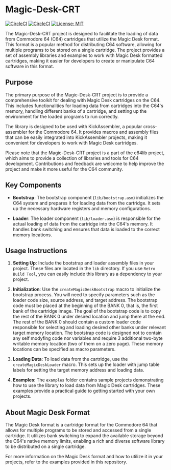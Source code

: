# Magic-Desk-CRT

[![CircleCI](https://dl.circleci.com/status-badge/img/gh/c64lib/magic-desk-crt/tree/main.svg?style=shield)](https://dl.circleci.com/status-badge/redirect/gh/c64lib/magic-desk-crt/tree/main)
[![CircleCI](https://dl.circleci.com/status-badge/img/gh/c64lib/magic-desk-crt/tree/develop.svg?style=shield)](https://dl.circleci.com/status-badge/redirect/gh/c64lib/magic-desk-crt/tree/develop)
[![License: MIT](https://img.shields.io/badge/License-MIT-yellow.svg)](https://opensource.org/licenses/MIT)

The Magic-Desk-CRT project is designed to facilitate the loading of data from Commodore 64 (C64) cartridges that utilize the Magic Desk format. This format is a popular method for distributing C64 software, allowing for multiple programs to be stored on a single cartridge. The project provides a set of assembly libraries and examples to work with Magic Desk formatted cartridges, making it easier for developers to create or manipulate C64 software in this format.

## Purpose

The primary purpose of the Magic-Desk-CRT project is to provide a comprehensive toolkit for dealing with Magic Desk cartridges on the C64. This includes functionalities for loading data from cartridges into the C64's memory, handling different banks of a cartridge, and setting up the environment for the loaded programs to run correctly.

The library is designed to be used with KickAssembler, a popular cross-assembler for the Commodore 64. It provides macros and assembly files that can be easily integrated into KickAssembler projects, making it convenient for developers to work with Magic Desk cartridges.

Please note that the Magic-Desk-CRT project is a part of the c64lib project, which aims to provide a collection of libraries and tools for C64 development. Contributions and feedback are welcome to help improve the project and make it more useful for the C64 community.

## Key Components

- **Bootstrap**: The bootstrap component (`lib/bootstrap.asm`) initializes the C64 system and prepares it for loading data from the cartridge. It sets up the necessary hardware registers and memory configurations.

- **Loader**: The loader component (`lib/loader.asm`) is responsible for the actual loading of data from the cartridge into the C64's memory. It handles bank switching and ensures that data is loaded to the correct memory locations.

## Usage Instructions

1. **Setting Up**: Include the bootstrap and loader assembly files in your project. These files are located in the `lib` directory. If you use `Retro Build Tool`, you can easily include this library as a dependency to your project.

2. **Initialization**: Use the `createMagicDeskBootstrap` macro to initialize the bootstrap process. You will need to specify parameters such as the loader code size, source address, and target address. The bootstrap code must be placed at the beginning of the BANK 0, that is, the first bank of the cartridge image. The goal of the bootstrap code is to copy the rest of the BANK 0 under desired location and jump there at the end. The rest of the BANK 0 should contain a custom loader code responsible for selecting and loading desired other banks under relevant target memory location. The bootstrap code is designed not to contain any self modyfing code nor variables and require 3 additional two-byte writable memory location (two of them on a zero page). These memory locations can be specified as macro parameters.

3. **Loading Data**: To load data from the cartridge, use the `createMagicDeskLoader` macro. This sets up the loader with jump table labels for setting the target memory address and loading data.

4. **Examples**: The `examples` folder contains sample projects demonstrating how to use the library to load data from Magic Desk cartridges. These examples provide a practical guide to getting started with your own projects.

## About Magic Desk Format

The Magic Desk format is a cartridge format for the Commodore 64 that allows for multiple programs to be stored and accessed from a single cartridge. It utilizes bank switching to expand the available storage beyond the C64's native memory limits, enabling a rich and diverse software library to be distributed on a single cartridge.

For more information on the Magic Desk format and how to utilize it in your projects, refer to the examples provided in this repository.
